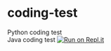 # coding-test
Python coding test   
Java coding test
[![Run on Repl.it](https://repl.it/badge/github/BJuyoung/coding-test)](https://repl.it/github/BJuyoung/coding-test)